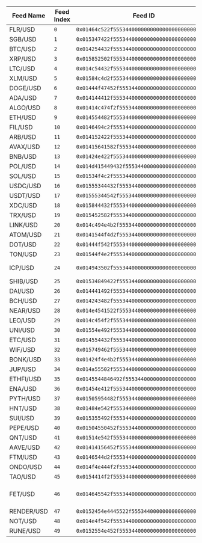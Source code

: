 | **Feed Name** | **Feed Index** | **Feed ID**                                    | **Base Asset**                        | **Decimals** | **Category** |
| ------------- | -------------- | ---------------------------------------------- | ------------------------------------- | ------------ | ------------ |
| FLR/USD       | `0`            | `0x01464c522f55534400000000000000000000000000` | Flare                                 | 7            | Crypto       |
| SGB/USD       | `1`            | `0x015347422f55534400000000000000000000000000` | Songbird                              | 8            | Crypto       |
| BTC/USD       | `2`            | `0x014254432f55534400000000000000000000000000` | Bitcoin                               | 2            | Crypto       |
| XRP/USD       | `3`            | `0x015852502f55534400000000000000000000000000` | XRP                                   | 6            | Crypto       |
| LTC/USD       | `4`            | `0x014c54432f55534400000000000000000000000000` | Litecoin                              | 5            | Crypto       |
| XLM/USD       | `5`            | `0x01584c4d2f55534400000000000000000000000000` | Stellar                               | 6            | Crypto       |
| DOGE/USD      | `6`            | `0x01444f47452f555344000000000000000000000000` | Dogecoin                              | 6            | Crypto       |
| ADA/USD       | `7`            | `0x014144412f55534400000000000000000000000000` | Cardano                               | 6            | Crypto       |
| ALGO/USD      | `8`            | `0x01414c474f2f555344000000000000000000000000` | Algorand                              | 6            | Crypto       |
| ETH/USD       | `9`            | `0x014554482f55534400000000000000000000000000` | Ethereum                              | 3            | Crypto       |
| FIL/USD       | `10`           | `0x0146494c2f55534400000000000000000000000000` | Filecoin                              | 5            | Crypto       |
| ARB/USD       | `11`           | `0x014152422f55534400000000000000000000000000` | Arbitrum                              | 6            | Crypto       |
| AVAX/USD      | `12`           | `0x01415641582f555344000000000000000000000000` | Avalanche                             | 5            | Crypto       |
| BNB/USD       | `13`           | `0x01424e422f55534400000000000000000000000000` | BNB                                   | 4            | Crypto       |
| POL/USD       | `14`           | `0x014d415449432f5553440000000000000000000000` | Polygon                               | 6            | Crypto       |
| SOL/USD       | `15`           | `0x01534f4c2f55534400000000000000000000000000` | Solana                                | 4            | Crypto       |
| USDC/USD      | `16`           | `0x01555344432f555344000000000000000000000000` | USDC                                  | 5            | Crypto       |
| USDT/USD      | `17`           | `0x01555344542f555344000000000000000000000000` | Tether                                | 5            | Crypto       |
| XDC/USD       | `18`           | `0x015844432f55534400000000000000000000000000` | XDC Network                           | 7            | Crypto       |
| TRX/USD       | `19`           | `0x015452582f55534400000000000000000000000000` | TRON                                  | 6            | Crypto       |
| LINK/USD      | `20`           | `0x014c494e4b2f555344000000000000000000000000` | Chainlink                             | 5            | Crypto       |
| ATOM/USD      | `21`           | `0x0141544f4d2f555344000000000000000000000000` | Cosmos Hub                            | 5            | Crypto       |
| DOT/USD       | `22`           | `0x01444f542f55534400000000000000000000000000` | Polkadot                              | 5            | Crypto       |
| TON/USD       | `23`           | `0x01544f4e2f55534400000000000000000000000000` | Toncoin                               | 5            | Crypto       |
| ICP/USD       | `24`           | `0x014943502f55534400000000000000000000000000` | Internet Computer                     | 5            | Crypto       |
| SHIB/USD      | `25`           | `0x01534849422f555344000000000000000000000000` | Shiba Inu                             | 10           | Crypto       |
| DAI/USD       | `26`           | `0x014441492f55534400000000000000000000000000` | Dai                                   | 5            | Crypto       |
| BCH/USD       | `27`           | `0x014243482f55534400000000000000000000000000` | Bitcoin Cash                          | 4            | Crypto       |
| NEAR/USD      | `28`           | `0x014e4541522f555344000000000000000000000000` | NEAR Protocol                         | 5            | Crypto       |
| LEO/USD       | `29`           | `0x014c454f2f55534400000000000000000000000000` | LEO Token                             | 5            | Crypto       |
| UNI/USD       | `30`           | `0x01554e492f55534400000000000000000000000000` | Uniswap                               | 5            | Crypto       |
| ETC/USD       | `31`           | `0x014554432f55534400000000000000000000000000` | Ethereum Classic                      | 5            | Crypto       |
| WIF/USD       | `32`           | `0x015749462f55534400000000000000000000000000` | dogwifhat                             | 5            | Crypto       |
| BONK/USD      | `33`           | `0x01424f4e4b2f555344000000000000000000000000` | Bonk                                  | 10           | Crypto       |
| JUP/USD       | `34`           | `0x014a55502f55534400000000000000000000000000` | Jupiter                               | 5            | Crypto       |
| ETHFI/USD     | `35`           | `0x0145544846492f5553440000000000000000000000` | Ether.fi                              | 5            | Crypto       |
| ENA/USD       | `36`           | `0x01454e412f55534400000000000000000000000000` | Ethena                                | 6            | Crypto       |
| PYTH/USD      | `37`           | `0x01505954482f555344000000000000000000000000` | Pyth Network                          | 6            | Crypto       |
| HNT/USD       | `38`           | `0x01484e542f55534400000000000000000000000000` | Helium                                | 5            | Crypto       |
| SUI/USD       | `39`           | `0x015355492f55534400000000000000000000000000` | Sui                                   | 5            | Crypto       |
| PEPE/USD      | `40`           | `0x01504550452f555344000000000000000000000000` | Pepe                                  | 10           | Crypto       |
| QNT/USD       | `41`           | `0x01514e542f55534400000000000000000000000000` | QUANT                                 | 5            | Crypto       |
| AAVE/USD      | `42`           | `0x01414156452f555344000000000000000000000000` | Aave                                  | 4            | Crypto       |
| FTM/USD       | `43`           | `0x0146544d2f55534400000000000000000000000000` | Fatom                                 | 5            | Crypto       |
| ONDO/USD      | `44`           | `0x014f4e444f2f555344000000000000000000000000` | Ondo                                  | 5            | Crypto       |
| TAO/USD       | `45`           | `0x0154414f2f55534400000000000000000000000000` | Bittensor                             | 4            | Crypto       |
| FET/USD       | `46`           | `0x014645542f55534400000000000000000000000000` | Artificial Superintelligence Alliance | 5            | Crypto       |
| RENDER/USD    | `47`           | `0x0152454e4445522f55534400000000000000000000` | Render                                | 5            | Crypto       |
| NOT/USD       | `48`           | `0x014e4f542f55534400000000000000000000000000` | Notcoin                               | 7            | Crypto       |
| RUNE/USD      | `49`           | `0x0152554e452f555344000000000000000000000000` | THORChain                             | 5            | Crypto       |
